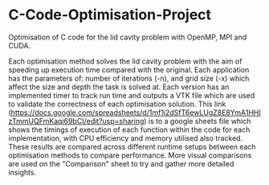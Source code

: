 # C-Code-Optimisation-Project
Optimisation of C code for the lid cavity problem with OpenMP, MPI and CUDA.  

Each optimisation method solves the lid cavity problem with the aim of speeding up execution time compared with the original. Each application has the parameters of: number of iterations (-n), and grid size (-x) which affect the size and depth the task is solved at. Each version has an implemented timer to track run time and outputs a VTK file which are used to validate the correctness of each optimisation solution. This link (https://docs.google.com/spreadsheets/d/1mf1i2dSfT6ewLUgZ8E8YmA1HHIzTmmUQFmKaqi69bCI/edit?usp=sharing) is to a google sheets file which shows the timings of execution of each function within the code for each implementation, with CPU efficiency and memory utilised also tracked. These results are compared across different runtime setups between each optimisation methods to compare performance. More visual comparisons are used on the "Comparison" sheet to try and gather more detailed insights.

